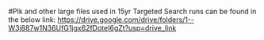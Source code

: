 #Plk and other large files used in 15yr Targeted Search runs can be found in the below link:
https://drive.google.com/drive/folders/1--W3j887w1N36UfG1jgx62fDoteI6gZt?usp=drive_link
